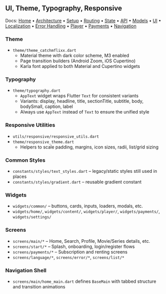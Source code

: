 ## UI, Theme, Typography, Responsive

Docs: [Home](README.md) • [Architecture](architecture.md) • [Setup](setup.md) • [Routing](routing.md) • [State](state-management.md) • [API](api.md) • [Models](models.md) • [UI](ui.md) • [Localization](localization.md) • [Error Handling](error-handling.md) • [Player](player.md) • [Payments](payments.md) • [Navigation](navigation.md)

### Theme
- `theme/theme_catchmflixx.dart`
  - Material theme with dark color scheme, M3 enabled
  - Page transition builders (Android Zoom, iOS Cupertino)
  - Karla font applied to both Material and Cupertino widgets

### Typography
- `theme/typography.dart`
  - `AppText` widget wraps Flutter `Text` for consistent variants
  - Variants: display, headline, title, sectionTitle, subtitle, body, bodySmall, caption, label
  - Always use `AppText` instead of `Text` to ensure the unified style

### Responsive Utilities
- `utils/responsive/responsive_utils.dart`
- `theme/responsive_theme.dart`
  - Helpers to scale padding, margins, icon sizes, radii, list/grid sizing

### Common Styles
- `constants/styles/text_styles.dart` – legacy/static styles still used in places
- `constants/styles/gradient.dart` – reusable gradient constant

### Widgets
- `widgets/common/` – buttons, cards, inputs, loaders, modals, etc.
- `widgets/home/`, `widgets/content/`, `widgets/player/`, `widgets/payments/`, `widgets/settings/`

### Screens
- `screens/main/*` – Home, Search, Profile, Movie/Series details, etc.
- `screens/start/*` – Splash, onboarding, login/register flows
- `screens/payments/*` – Subscription and renting screens
- `screens/language/*`, `screens/error/*`, `screens/list/*`

### Navigation Shell
- `screens/main/home_main.dart` defines `BaseMain` with tabbed structure and transition animations
